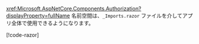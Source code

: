 <xref:Microsoft.AspNetCore.Components.Authorization?displayProperty=fullName> 名前空間は、`_Imports.razor` ファイルを介してアプリ全体で使用できるようになります。

[!code-razor[](imports-hosted.razor?highlight=3)]
